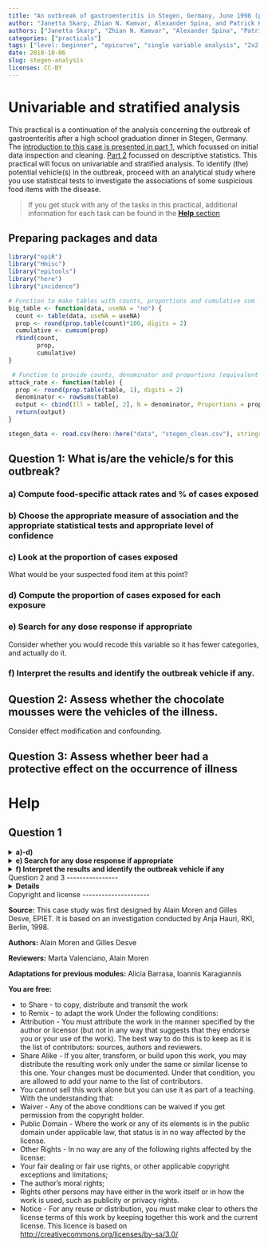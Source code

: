 ```yaml
---
title: "An outbreak of gastroenteritis in Stegen, Germany, June 1998 (part 3)"
author: "Janetta Skarp, Zhian N. Kamvar, Alexander Spina, and Patrick Keating"
authors: ["Janetta Skarp", "Zhian N. Kamvar", "Alexander Spina", "Patrick Keating"]
categories: ["practicals"]
tags: ["level: beginner", "epicurve", "single variable analysis", "2x2 tables", "reproducible research", "gastroenteritis"]
date: 2018-10-06
slug: stegen-analysis
licenses: CC-BY
---
```


Univariable and stratified analysis
===================================

This practical is a continuation of the analysis concerning the outbreak
of gastroenteritis after a high school graduation dinner in Stegen,
Germany. The [introduction to this case is presented in part
1](./stegen-introduction.html), which focussed on initial data
inspection and cleaning. [Part 2](./stegen-descriptive.html)
focussed on descriptive statistics. This practical will focus on
univariable and stratified analysis. To identify (the) potential
vehicle(s) in the outbreak, proceed with an analytical study where you
use statistical tests to investigate the associations of some suspicious
food items with the disease.

> If you get stuck with any of the tasks in this practical, additional
> information for each task can be found in the [**Help** section](#help)

Preparing packages and data
---------------------------

``` r
library("epiR")
library("Hmisc")
library("epitools")
library("here")
library("incidence")
```

``` r
# Function to make tables with counts, proportions and cumulative sum
big_table <- function(data, useNA = "no") {
  count <- table(data, useNA = useNA)
  prop <- round(prop.table(count)*100, digits = 2)
  cumulative <- cumsum(prop)
  rbind(count,
        prop,
        cumulative) 
}

 # Function to provide counts, denominator and proportions (equivalent of attack rate)
attack_rate <- function(table) {
  prop <- round(prop.table(table, 1), digits = 2)
  denominator <- rowSums(table) 
  output <- cbind(Ill = table[, 2], N = denominator, Proportions = prop[, 2])
  return(output)
}
```

``` r
stegen_data <- read.csv(here::here("data", "stegen_clean.csv"), stringsAsFactors = FALSE)
```

Question 1: What is/are the vehicle/s for this outbreak?
--------------------------------------------------------

### a) Compute food-specific attack rates and % of cases exposed

### b) Choose the appropriate measure of association and the appropriate statistical tests and appropriate level of confidence

### c) Look at the proportion of cases exposed

What would be your suspected food item at this point?

### d) Compute the proportion of cases exposed for each exposure

### e) Search for any dose response if appropriate

Consider whether you would recode this variable so it has fewer
categories, and actually do it.

### f) Interpret the results and identify the outbreak vehicle if any.

Question 2: Assess whether the chocolate mousses were the vehicles of the illness.
----------------------------------------------------------------------------------

Consider effect modification and confounding.

Question 3: Assess whether beer had a protective effect on the occurrence of illness
------------------------------------------------------------------------------------

Help
====

Question 1
----------

<details style="display: inline;">
<summary> <b> a)-d) </b> </summary>

As we are carrying out a cohort study, the appropriate measure of
association is relative risk.

The appropriate statistical test for determining a p-value is a
Chi-squared test of comparison of proportions.

For our analyses we will use a 95% confidence level, as this is the
standard used in public health.

The outputs required for a, c and d are provided by the same function as
described below. There are a number of ways to calculate food-specific
attack rates and the proportion of cases exposed to specific exposures
in R. Below you will see two approaches. The first approach gives us the
% of cases exposed to tiramisu.

``` r
# The first element will be rows and the 2nd will be columns
count <- table(tiramisu = stegen_data$tira,  ill = stegen_data$ill)

# Here we select row % of count by including ,1 in the prop.table section
prop <- round(prop.table(count, 1), digits = 2) 

# We obtain the denominator using the rowSums function
denominator <- rowSums(count) 

# We combine all the elements together using cbind (binding by columns)
tira <- cbind(Ill = count[, 2], N = denominator, Proportions = prop[, 2])
tira
```

    ##   Ill   N Proportions
    ## 0   7 165        0.04
    ## 1  94 121        0.78

Alternatively, we can use a user-written command called single variable
analysis.v.02 (developed by Daniel Gardiner Cohort 2015).

``` r
# This function needs to be saved in the same folder as the working directory
source(here::here("scripts", "single.variable.analysis.v0.2.R"))
```

``` r
# specify your exposures of interest i.e. tira-pork
vars <- c("tira", "wmousse", "dmousse", "mousse", "beer", "redjelly", "fruitsalad", "tomato", "mince", "salmon", "horseradish", "chickenwin", "roastbeef", "pork")
```

``` r
#NB. click on "sva" in your global environment to view Daniel's source code and read his explanations
a <- sva(stegen_data, outcome = "ill", exposures = vars, measure = "rr", verbose = TRUE)
a
```

    ##       exposure exp exp.cases exp.AR unexp unexp.cases unexp.AR     rr
    ## 1         tira 121        94   77.7   165           7      4.2 18.312
    ## 2      wmousse  72        49   68.1   205          49     23.9  2.847
    ## 3      dmousse 113        76   67.3   174          26     14.9  4.501
    ## 4       mousse 123        81   65.9   166          22     13.3  4.969
    ## 5         beer 106        30   28.3   165          69     41.8  0.677
    ## 6     redjelly  79        45   57.0   212          58     27.4  2.082
    ## 7   fruitsalad  71        46   64.8   220          57     25.9  2.501
    ## 8       tomato  83        35   42.2   208          68     32.7  1.290
    ## 9        mince  87        32   36.8   204          71     34.8  1.057
    ## 10      salmon 104        37   35.6   183          63     34.4  1.033
    ## 11 horseradish  72        30   41.7   217          72     33.2  1.256
    ## 12  chickenwin  84        33   39.3   207          70     33.8  1.162
    ## 13   roastbeef  29         8   27.6   262          95     36.3  0.761
    ## 14        pork 120        48   40.0   169          54     32.0  1.252
    ##    lower  upper  p.value
    ## 1  8.814 38.043 0.000000
    ## 2  2.128  3.809 0.000000
    ## 3  3.087  6.563 0.000000
    ## 4  3.299  7.483 0.000000
    ## 5  0.476  0.963 0.028064
    ## 6  1.556  2.786 0.000004
    ## 7  1.887  3.314 0.000000
    ## 8  0.938  1.774 0.136893
    ## 9  0.757  1.475 0.789388
    ## 10 0.745  1.433 0.897642
    ## 11 0.901  1.751 0.202601
    ## 12 0.838  1.611 0.417660
    ## 13 0.413  1.402 0.417293
    ## 14 0.918  1.708 0.170878

To calculate attack rates for age and sex, you can use the attack\_rate
function.

``` r
# the attack_rate function acts on tables and not data (as in the big_table function)
counts_sex <- table(stegen_data$sex, stegen_data$ill)
attack_rate(counts_sex)
```

    ##   Ill   N Proportions
    ## 0  53 139        0.38
    ## 1  50 152        0.33

``` r
# We will be using the same age group split as in section 2, <30 and >30
stegen_data$agegroup <- ifelse(stegen_data$age >= 30, 1, 0)

counts_age <- table(stegen_data$agegroup, stegen_data$ill)
attack_rate(counts_age)
```

    ##   Ill   N Proportions
    ## 0  75 215        0.35
    ## 1  25  68        0.37

</details>
<details style="display: inline;">
<summary> <b> e) Search for any dose response if appropriate </b>
</summary>

Use the variable tportion and tabulate it. Consider whether you would
recode this variable so it has fewer categories, and actually do it.

``` r
# Tabulate tportion variable against illness using attack_rate function
counts_tportion <- table(tportion = stegen_data$tportion, ill = stegen_data$ill)
attack_rate(counts_tportion)
```

    ##   Ill   N Proportions
    ## 0   7 165        0.04
    ## 1  44  65        0.68
    ## 2  38  42        0.90
    ## 3  12  14        0.86

``` r
# Recode 3 portions of tportion as 2 portions
# Make a new variable called tportion2 that has the same values as tportion
stegen_data$tportion2 <- stegen_data$tportion
stegen_data$tportion2[stegen_data$tportion2 == 3] <- 2
```

``` r
# Calculate counts, proportions and sum of recoded tportion2
counts_tportion2 <- table(tportion2 = stegen_data$tportion2, ill = stegen_data$ill)
attack_rate(counts_tportion2)
```

    ##   Ill   N Proportions
    ## 0   7 165        0.04
    ## 1  44  65        0.68
    ## 2  50  56        0.89

Here you should be able to see that those who ate 2 or more portions of
tiramisu have a higher attack rate than those that ate only 1 portion of
tiramisu. Those who ate 1 portion of tiramisu have a higher attack rate
than those who ate no tiramisu.

</details>
<details style="display: inline;">
<summary> <b> f) Interpret the results and identify the outbreak vehicle
if any </b> </summary>

Refer to the results of the **sva** output and identify likely vehicles.

Several food items seemed to be associated with the occurrence of
illness; tiramisu, dark and white chocolate mousse, fruit salad, and red
jelly. They can potentially explain up to 94, 76, 49, 46, and 45 of the
103 cases respectively. Investigators decided to identify their
respective role in the occurrence of illness.

From the crude analysis, epidemiologists noticed that the occurrence of
gastroenteritis was lower among those attendants who had drunk beer.
They also decided to assess if beer had a protective effect on the
occurrence of gastroenteritis.

</details>
Question 2 and 3
----------------

<details style="display: inline;">
<summary> <b> Details </b> </summary>

Identify the variables which are potential effect modifiers and
confounders.

The `epi.2by2()` function in the epiR package can be used to to identify
effect modifiers/confounders. Outcome and exposure variables of interest
need to be **factor/categorical variables** prior to performing
stratified analysis with this function and also need to be **relevelled
from (0, 1) to (1,0)** so that they can be correctly organised in a 2 by
2 table.

``` r
# Convert outcome/exposure variables to factor variables and reorder them
# The variables of interest are identified by their column number but variable names could equally be used
vars <- colnames(stegen_data[, c(2, 6, 8:10, 12:21)])

for (var in vars) {
  stegen_data[[var]] <- factor(stegen_data[[var]], levels = c(1, 0)) # levels of the variable are now (1, 0) instead of (0, 1)
}
```

Stratify key exposure variables by exposure to tiramisu. We will use
exposure to **wmousse** stratified by tiramisu as an example of the
steps required and then run a loop over all variables of interest.

``` r
# Make a 3-way table with exposure of interest, the outcome and the stratifying variable in that order
a <- table(wmousse = stegen_data$wmousse, 
           ill = stegen_data$ill, 
           tiramisu = stegen_data$tira)

# Use the epi.2by2 function to calculate RRs (by stating method = "cohort.count")
mh1 <- epiR::epi.2by2(a, method = "cohort.count")

# View the output of mh1
mh1
```

    ##              Outcome +    Outcome -      Total        Inc risk *
    ## Exposed +           22           47         69              31.9
    ## Exposed -          155           49        204              76.0
    ## Total              177           96        273              64.8
    ##                  Odds
    ## Exposed +       0.468
    ## Exposed -       3.163
    ## Total           1.844
    ## 
    ## 
    ## Point estimates and 95 % CIs:
    ## -------------------------------------------------------------------
    ## Inc risk ratio (crude)                       0.42 (0.29, 0.60)
    ## Inc risk ratio (M-H)                         0.77 (0.57, 1.03)
    ## Inc risk ratio (crude:M-H)                   0.55
    ## Odds ratio (crude)                           0.15 (0.08, 0.27)
    ## Odds ratio (M-H)                             0.44 (0.20, 0.99)
    ## Odds ratio (crude:M-H)                       0.33
    ## Attrib risk (crude) *                        -44.10 (-56.56, -31.64)
    ## Attrib risk (M-H) *                          -11.47 (-23.10, 0.15)
    ## Attrib risk (crude:M-H)                      3.84
    ## -------------------------------------------------------------------
    ##  Test of homogeneity of IRR: X2 test statistic: 12.558 p-value: < 0.001
    ##  Test of homogeneity of  OR: X2 test statistic: 7.233 p-value: 0.007
    ##  Wald confidence limits
    ##  M-H: Mantel-Haenszel
    ##  * Outcomes per 100 population units

``` r
# We can select specific elements of mh1 using the $ twice as below
# Crude RR
mh1$massoc$RR.crude.wald 
```

    ##         est     lower     upper
    ## 1 0.4196353 0.2947084 0.5975189

``` r
# Stratum-specific RR
mh1$massoc$RR.strata.wald
```

    ##         est     lower    upper
    ## 1 0.7809762 0.5993152 1.017701
    ## 2 0.7417582 0.3501903 1.571161

``` r
# Adjusted RR
mh1$massoc$RR.mh.wald
```

    ##         est     lower    upper
    ## 1 0.7690576 0.5748915 1.028802

``` r
# We can combine all of those elements in to a single table using rbind
results <- rbind(mh1$massoc$RR.crude.wald, 
                 mh1$massoc$RR.strata.wald, 
                 mh1$massoc$RR.mh.wald)


# We can label the rows of this table as below
rownames(results) <- c("Crude", "Strata 1", "Strata 0", "Adjusted")

results
```

    ##                est     lower     upper
    ## Crude    0.4196353 0.2947084 0.5975189
    ## Strata 1 0.7809762 0.5993152 1.0177012
    ## Strata 0 0.7417582 0.3501903 1.5711607
    ## Adjusted 0.7690576 0.5748915 1.0288023

We can write a function incorporating all these steps and run all of the
variables of interest in one go.

``` r
strata_risk <- function(var, case, strat) {
  a <- table(var, case, strat)

  mhtable <- epiR::epi.2by2(a, method = "cohort.count")
  
  results <- rbind(
    mhtable$massoc$RR.crude.wald,
    mhtable$massoc$RR.strata.wald,
    mhtable$massoc$RR.mh.wald
  )

  rownames(results) <- c("Crude", "Strata 1", "Strata 0", "Adjusted")

  results
}
```

``` r
# List the exposure variables
vars <- c("wmousse", "dmousse", "mousse", "beer", "redjelly", "fruitsalad", "tomato", "mince", "salmon", "horseradish", "chickenwin", "roastbeef", "pork") 

# Run strata_risk for each one using tiramisu as strata
lapply(stegen_data[vars], strata_risk, case = stegen_data$ill, strat = stegen_data$tira)
```

    ## $wmousse
    ##                est     lower     upper
    ## Crude    0.4196353 0.2947084 0.5975189
    ## Strata 1 0.7809762 0.5993152 1.0177012
    ## Strata 0 0.7417582 0.3501903 1.5711607
    ## Adjusted 0.7690576 0.5748915 1.0288023
    ## 
    ## $dmousse
    ##                est     lower     upper
    ## Crude    0.3851577 0.2925087 0.5071523
    ## Strata 1 0.7838457 0.6243614 0.9840679
    ## Strata 0 0.8636364 0.4202994 1.7746108
    ## Adjusted 0.8028532 0.6271774 1.0277367
    ## 
    ## $mousse
    ##               est     lower    upper
    ## Crude    2.536585 1.9647228 3.274897
    ## Strata 1 1.220152 1.0103822 1.473473
    ## Strata 0 1.218519 0.5774323 2.571362
    ## Adjusted 1.219823 0.9858767 1.509283
    ## 
    ## $beer
    ##                est     lower    upper
    ## Crude    1.2133603 1.0154722 1.449811
    ## Strata 1 0.9982788 0.9289763 1.072751
    ## Strata 0 2.1341463 1.0914926 4.172800
    ## Adjusted 1.1214879 0.9974879 1.260903
    ## 
    ## $redjelly
    ##                est     lower     upper
    ## Crude    0.5779154 0.4384193 0.7617962
    ## Strata 1 0.9910072 0.8912662 1.1019101
    ## Strata 0 1.0778061 0.5543018 2.0957285
    ## Adjusted 1.0151157 0.8271120 1.2458530
    ## 
    ## $fruitsalad
    ##                est     lower     upper
    ## Crude    0.4551561 0.3234825 0.6404276
    ## Strata 1 0.7654110 0.5762731 1.0166255
    ## Strata 0 0.9122596 0.4630631 1.7972014
    ## Adjusted 0.8134168 0.6031483 1.0969887
    ## 
    ## $tomato
    ##                est     lower    upper
    ## Crude    0.8472959 0.6871452 1.044772
    ## Strata 1 0.9555785 0.8700010 1.049574
    ## Strata 0 1.1064426 0.5574216 2.196211
    ## Adjusted 0.9808444 0.8490679 1.133073
    ## 
    ## $mince
    ##                est     lower    upper
    ## Crude    0.9586366 0.7917417 1.160712
    ## Strata 1 0.9672968 0.8899311 1.051388
    ## Strata 0 1.3921875 0.7140189 2.714474
    ## Adjusted 1.0274672 0.9020905 1.170269
    ## 
    ## $salmon
    ##                est     lower    upper
    ## Crude    0.9941176 0.8316108 1.188380
    ## Strata 1 1.0106456 0.9469702 1.078603
    ## Strata 0 1.2166667 0.6150316 2.406832
    ## Adjusted 1.0390341 0.9254198 1.166597
    ## 
    ## $horseradish
    ##                est     lower    upper
    ## Crude    0.8655395 0.6933977 1.080417
    ## Strata 1 1.0569106 1.0144450 1.101154
    ## Strata 0 0.5952381 0.2443088 1.450248
    ## Adjusted 0.9705922 0.8480626 1.110825
    ## 
    ## $chickenwin
    ##                est     lower    upper
    ## Crude    0.9152452 0.7507684 1.115755
    ## Strata 1 0.9636752 0.8838649 1.050692
    ## Strata 0 1.1911765 0.6015907 2.358583
    ## Adjusted 0.9983989 0.8725598 1.142386
    ## 
    ## $roastbeef
    ##                est      lower    upper
    ## Crude    1.1347771 0.89017541 1.446590
    ## Strata 1 0.9937888 0.89785206 1.099977
    ## Strata 0 0.5432692 0.08422248 3.504307
    ## Adjusted 0.9536259 0.81508117 1.115720
    ## 
    ## $pork
    ##               est     lower    upper
    ## Crude    1.157659 0.9656774 1.387808
    ## Strata 1 1.037831 0.9643538 1.116906
    ## Strata 0 1.037037 0.5244022 2.050803
    ## Adjusted 1.037712 0.9209216 1.169314

Have a look at the association between beer and the illness. By
stratifying the analysis on tiramisu consumption we can measure the
potential protective effect of beer among those who ate tiramisu. It
seems that consumption of beer may reduce the effect of tiramisu
consumption on the occurrence of gastroenteritis. The RR does not
significantly differ between the two strata (0.8 vs. 1.0 and confidence
intervals overlap). But, effect modification may be present. A similar
stratification was conducted assessing dose response for tiramisu
consumption among beer drinkers and no-beer drinkers.

After stratifying beer consumption by the amount of tiramisu consumed,
it appeared that beer consumption reduced the effect of tiramisu on the
occurrence of gastroenteritis only among those who had eaten an average
amount of tiramisu. This is suggesting that, if the amount of tiramisu
was large, consumption of beer no longer reduced the risk of illness
when eating tiramisu.

</details>
Copyright and license
---------------------

**Source:** This case study was first designed by Alain Moren and Gilles
Desve, EPIET. It is based on an investigation conducted by Anja Hauri,
RKI, Berlin, 1998.

**Authors:** Alain Moren and Gilles Desve

**Reviewers:** Marta Valenciano, Alain Moren

**Adaptations for previous modules:** Alicia Barrasa, Ioannis
Karagiannis

**You are free:**

-   to Share - to copy, distribute and transmit the work
-   to Remix - to adapt the work Under the following conditions:
-   Attribution - You must attribute the work in the manner specified by
    the author or licensor (but not in any way that suggests that they
    endorse you or your use of the work). The best way to do this is to
    keep as it is the list of contributors: sources, authors and
    reviewers.
-   Share Alike - If you alter, transform, or build upon this work, you
    may distribute the resulting work only under the same or similar
    license to this one. Your changes must be documented. Under that
    condition, you are allowed to add your name to the list of
    contributors.
-   You cannot sell this work alone but you can use it as part of a
    teaching. With the understanding that:
-   Waiver - Any of the above conditions can be waived if you get
    permission from the copyright holder.
-   Public Domain - Where the work or any of its elements is in the
    public domain under applicable law, that status is in no way
    affected by the license.
-   Other Rights - In no way are any of the following rights affected by
    the license:
-   Your fair dealing or fair use rights, or other applicable copyright
    exceptions and limitations;
-   The author’s moral rights;
-   Rights other persons may have either in the work itself or in how
    the work is used, such as publicity or privacy rights.
-   Notice - For any reuse or distribution, you must make clear to
    others the license terms of this work by keeping together this work
    and the current license. This licence is based on
    <http://creativecommons.org/licenses/by-sa/3.0/>
